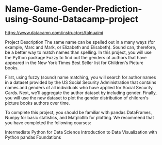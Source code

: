 # Name-Game-Gender-Prediction-using-Sound-Datacamp-project

https://www.datacamp.com/instructors/talnuaimi

Project Description
The same name can be spelled out in a many ways (for example, Marc and Mark, or Elizabeth and Elisabeth). Sound can, therefore, be a better way to match names than spelling. In this project, you will use the Python package Fuzzy to find out the genders of authors that have appeared in the New York Times Best Seller list for Children's Picture books.

First, using fuzzy (sound) name matching, you will search for author names in a dataset provided by the US Social Security Administration that contains names and genders of all individuals who have applied for Social Security Cards. Next, we'll aggregate the author dataset by including gender. Finally, you will use the new dataset to plot the gender distribution of children's picture books authors over time.

To complete this project, you should be familiar with pandas DataFrames, Numpy for basic statistics, and Matplotlib for plotting. We recommend that you have completed the following courses:

Intermediate Python for Data Science
Introduction to Data Visualization with Python
pandas Foundations
